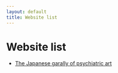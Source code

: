 ```yaml
---
layout: default
title: Website list
---
```


# Website list
- [The Japanese garally of psychiatric art](/posts/1.html)
